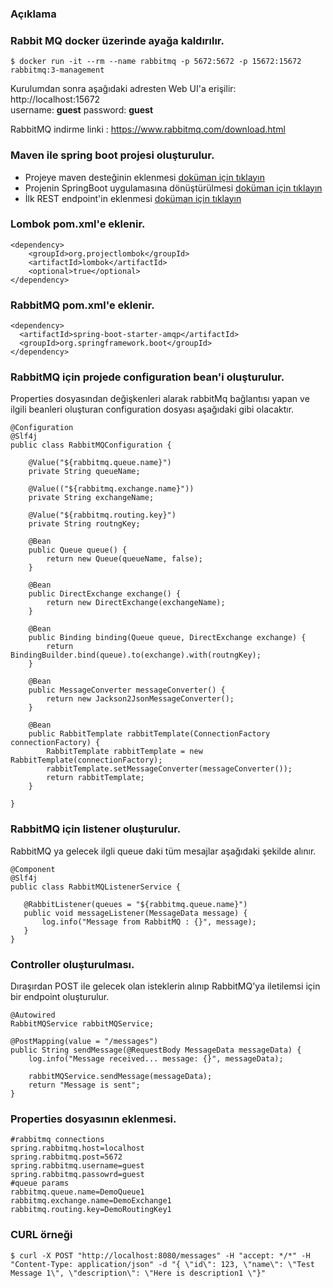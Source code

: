 ### Açıklama 

### Rabbit MQ docker üzerinde ayağa kaldırılır.
```
$ docker run -it --rm --name rabbitmq -p 5672:5672 -p 15672:15672 rabbitmq:3-management
```
Kurulumdan sonra aşağıdaki adresten Web UI'a erişilir: <br/>
http://localhost:15672 
<br/>
username: **guest**
password: **guest**

RabbitMQ indirme linki : https://www.rabbitmq.com/download.html

### Maven ile spring boot projesi oluşturulur.
- Projeye maven desteğinin eklenmesi [doküman için tıklayın](https://github.com/lvntyldz/bank-workshop/blob/master/springboot-example/documentation/addMavenSupportToProject.md)
- Projenin SpringBoot uygulamasına dönüştürülmesi [doküman için tıklayın](https://github.com/lvntyldz/bank-workshop/blob/master/springboot-example/documentation/convertProjectToSpringBootApp.md)
- İlk REST endpoint'in eklenmesi [doküman için tıklayın](https://github.com/lvntyldz/bank-workshop/blob/master/springboot-example/documentation/createFirstRestController.md)

### Lombok pom.xml'e eklenir.
```
<dependency>
    <groupId>org.projectlombok</groupId>
    <artifactId>lombok</artifactId>
    <optional>true</optional>
</dependency>
```

### RabbitMQ pom.xml'e eklenir.
```
<dependency>
  <artifactId>spring-boot-starter-amqp</artifactId>
  <groupId>org.springframework.boot</groupId>
</dependency>
```

### RabbitMQ için projede configuration bean'i oluşturulur.
Properties dosyasından değişkenleri alarak rabbitMq bağlantısı yapan ve ilgili beanleri oluşturan configuration dosyası aşağıdaki gibi olacaktır.
```
@Configuration
@Slf4j
public class RabbitMQConfiguration {

    @Value("${rabbitmq.queue.name}")
    private String queueName;

    @Value(("${rabbitmq.exchange.name}"))
    private String exchangeName;

    @Value("${rabbitmq.routing.key}")
    private String routngKey;

    @Bean
    public Queue queue() {
        return new Queue(queueName, false);
    }

    @Bean
    public DirectExchange exchange() {
        return new DirectExchange(exchangeName);
    }

    @Bean
    public Binding binding(Queue queue, DirectExchange exchange) {
        return BindingBuilder.bind(queue).to(exchange).with(routngKey);
    }

    @Bean
    public MessageConverter messageConverter() {
        return new Jackson2JsonMessageConverter();
    }

    @Bean
    public RabbitTemplate rabbitTemplate(ConnectionFactory connectionFactory) {
        RabbitTemplate rabbitTemplate = new RabbitTemplate(connectionFactory);
        rabbitTemplate.setMessageConverter(messageConverter());
        return rabbitTemplate;
    }

}
```
### RabbitMQ için listener oluşturulur.
RabbitMQ ya gelecek ilgli queue daki tüm mesajlar aşağıdaki şekilde alınır. 
 
 ```
@Component
@Slf4j
public class RabbitMQListenerService {

    @RabbitListener(queues = "${rabbitmq.queue.name}")
    public void messageListener(MessageData message) {
        log.info("Message from RabbitMQ : {}", message);
    }
}
```
 
 ### Controller oluşturulması.
Dıraşırdan POST ile gelecek olan isteklerin alınıp RabbitMQ'ya iletilemsi için bir endpoint oluşturulur.
```
@Autowired
RabbitMQService rabbitMQService;

@PostMapping(value = "/messages")
public String sendMessage(@RequestBody MessageData messageData) {
    log.info("Message received... message: {}", messageData);

    rabbitMQService.sendMessage(messageData);
    return "Message is sent";
}
```
>
 ### Properties dosyasının eklenmesi.
 ```
#rabbitmq connections
spring.rabbitmq.host=localhost
spring.rabbitmq.post=5672
spring.rabbitmq.username=guest
spring.rabbitmq.passowrd=guest
#queue params
rabbitmq.queue.name=DemoQueue1
rabbitmq.exchange.name=DemoExchange1
rabbitmq.routing.key=DemoRoutingKey1
```
 
 ### CURL örneği
 ```
$ curl -X POST "http://localhost:8080/messages" -H "accept: */*" -H "Content-Type: application/json" -d "{ \"id\": 123, \"name\": \"Test Message 1\", \"description\": \"Here is description1 \"}"
```
 


